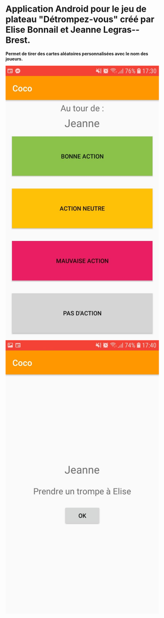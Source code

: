 # Application Android pour le jeu de plateau "Détrompez-vous" créé par Elise Bonnail et Jeanne Legras--Brest.

**Permet de tirer des cartes aléatoires personnalisées avec le nom des joueurs.**

![Screenshot](Capture1.jpg)
![Screenshot](Capture2.jpg)
